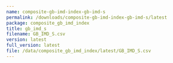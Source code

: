 ```yaml
---
name: composite-gb-imd-index-gb-imd-s
permalink: /downloads/composite-gb-imd-index-gb-imd-s/latest
package: composite_gb_imd_index
title: gb_imd_s
filename: GB_IMD_S.csv
version: latest
full_version: latest
file: /data/composite_gb_imd_index/latest/GB_IMD_S.csv
---
```

